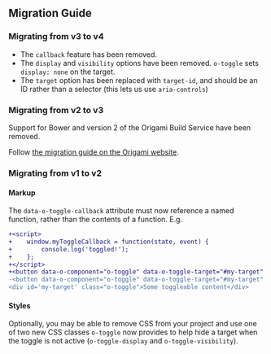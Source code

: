 ## Migration Guide

### Migrating from v3 to v4

- The `callback` feature has been removed.
- The `display` and `visibility` options have been removed. `o-toggle` sets `display: none` on the target.
- The `target` option has been replaced with `target-id`, and should be an ID rather than a selector (this lets us use `aria-controls`)

### Migrating from v2 to v3

Support for Bower and version 2 of the Origami Build Service have been removed.

Follow [the migration guide on the Origami website](https://origami.ft.com/documentation/tutorials/bower-to-npm/).

### Migrating from v1 to v2

#### Markup

The `data-o-toggle-callback` attribute must now reference a named function, rather than the contents of a function. E.g.

```diff
+<script>
+    window.myToggleCallback = function(state, event) {
+        console.log('toggled!');
+    };
+</script>
+<button data-o-component="o-toggle" data-o-toggle-target="#my-target" data-o-toggle-callback="myToggleCallback">My button</button>
-<button data-o-component="o-toggle" data-o-toggle-target="#my-target" data-o-toggle-callback="console.log('toggled!');">My button</button>
<div id='my-target' class="o-toggle">Some toggleable content</div>
```

#### Styles

Optionally, you may be able to remove CSS from your project and use one of two new CSS classes `o-toggle` now provides to help hide a target when the toggle is not active (`o-toggle-display` and `o-toggle-visibility`).
